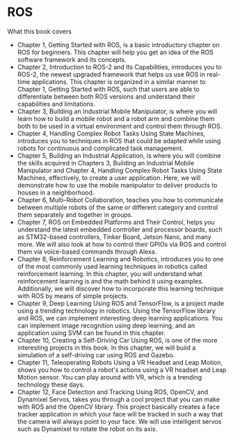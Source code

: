 # ROS

What this book covers
- Chapter 1, Getting Started with ROS, is a basic introductory chapter on ROS for beginners.
This chapter will help you get an idea of the ROS software framework and its concepts.
- Chapter 2, Introduction to ROS-2 and Its Capabilities, introduces you to ROS-2, the newest
upgraded framework that helps us use ROS in real-time applications. This chapter is
organized in a similar manner to Chapter 1, Getting Started with ROS, such that users are
able to differentiate between both ROS versions and understand their capabilities and
limitations.
- Chapter 3, Building an Industrial Mobile Manipulator, is where you will learn how to build a
mobile robot and a robot arm and combine them both to be used in a virtual environment
and control them through ROS.
- Chapter 4, Handling Complex Robot Tasks Using State Machines, introduces you to techniques
in ROS that could be adapted while using robots for continuous and complicated task
management.
- Chapter 5, Building an Industrial Application, is where you will combine the skills acquired
in Chapters 3, Building an Industrial Mobile Manipulator and Chapter 4, Handling Complex
Robot Tasks Using State Machines, effectively, to create a user application. Here, we will
demonstrate how to use the mobile manipulator to deliver products to houses in a
neighborhood.
- Chapter 6, Multi-Robot Collaboration, teaches you how to communicate between multiple
robots of the same or different category and control them separately and together in
groups.
- Chapter 7, ROS on Embedded Platforms and Their Control, helps you understand the latest
embedded controller and processor boards, such as STM32-based controllers, Tinker Board,
Jetson Nano, and many more. We will also look at how to control their GPIOs via ROS and
control them via voice-based commands through Alexa.
- Chapter 8, Reinforcement Learning and Robotics, introduces you to one of the most
commonly used learning techniques in robotics called reinforcement learning. In this
chapter, you will understand what reinforcement learning is and the math behind it using
examples. Additionally, we will discover how to incorporate this learning technique with
ROS by means of simple projects.
- Chapter 9, Deep Learning Using ROS and TensorFlow, is a project made using a
trending technology in robotics. Using the TensorFlow library and ROS, we can implement
interesting deep learning applications. You can implement image recognition using deep
learning, and an application using SVM can be found in this chapter.
- Chapter 10, Creating a Self-Driving Car Using ROS, is one of the more interesting projects in
this book. In this chapter, we will build a simulation of a self-driving car using ROS
and Gazebo.
- Chapter 11, Teleoperating Robots Using a VR Headset and Leap Motion, shows you how to
control a robot's actions using a VR headset and Leap Motion sensor. You can play around
with VR, which is a trending technology these days.
- Chapter 12, Face Detection and Tracking Using ROS, OpenCV, and Dynamixel Servos, takes
you through a cool project that you can make with ROS and the OpenCV library. This
project basically creates a face tracker application in which your face will be tracked in such
a way that the camera will always point to your face. We will use intelligent servos such as
Dynamixel to rotate the robot on its axis.

